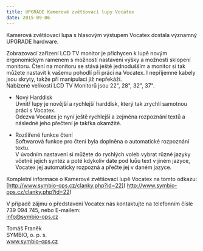 ```yaml
---
title: UPGRADE Kamerové zvětšovací lupy Vocatex
date: 2015-09-06
---
```


Kamerová zvětšovací lupa s hlasovým výstupem Vocatex dostala významný UPGRADE hardware.  
  
Zobrazovací zařízení LCD TV monitor je přichycen k lupě novým ergonomickým ramenem s možností nastavení výšky a možností sklopení monitoru. Čtení na monitoru se stává ještě jednodušším a monitor si tak můžete nastavit k vašemu pohodlí při práci na Vocatex. I nepříjemné kabely jsou skryty, takže při manipulaci již nepřekáží.  
Nabízené velikosti LCD TV Monitorů jsou 22", 28", 32", 37".  
  
- Nový Harddisk  
Uvnitř lupy je novější a rychlejší harddisk, který tak zrychlí samotnou práci s Vocatex.  
Odezva Vocatex je nyní ještě rychlejší a zejména rozpoznání textů a následné jeho přečtení je takřka okamžité.  
  
- Rozšířené funkce čtení  
Softwarová funkce pro čtení byla doplněna o automatické rozpoznání textu.  
V úvodním nastavení si můžete do rychlých voleb vybrat různé jazyky včetně jejich syntéz a poté kdykoliv dáte pod luůu text v jiném jazyce, Vocatex jej automaticky rozpozná a přečte jej v daném jazyce.  
  
Kompletní informace o Kamerové zvětšovací lupě Vocatex na tomto odkazu:  
[http://www.symbio-ops.cz/clanky.php?id=22]( http://www.symbio-ops.cz/clanky.php?id=22)  
  
V případě zájmu o představení Vocatex nás kontaktujte na telefonním čísle  
739 094 745, nebo E-mailem:  
[info@symbio-ops.cz](mailto:info@symbio-ops.cz)  
  
  
Tomáš Franěk  
SYMBIO, o. p. s.  
www.symbio-ops.cz